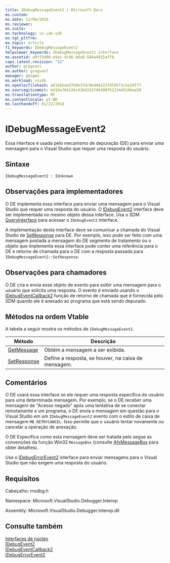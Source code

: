 ```yaml
---
title: IDebugMessageEvent2 | Microsoft Docs
ms.custom: 
ms.date: 11/04/2016
ms.reviewer: 
ms.suite: 
ms.technology: vs-ide-sdk
ms.tgt_pltfrm: 
ms.topic: article
f1_keywords: IDebugMessageEvent2
helpviewer_keywords: IDebugMessageEvent2 interface
ms.assetid: a9ff3d00-e9ac-4cd6-bda9-584a4815aff8
caps.latest.revision: "12"
author: gregvanl
ms.author: gregvanl
manager: ghogen
ms.workload: vssdk
ms.openlocfilehash: e61b6bae37b9e37dc9e448122f4595f3cba20f7f
ms.sourcegitcommit: bd16e764134c436d2d2f46490f51234d5246ee50
ms.translationtype: MT
ms.contentlocale: pt-BR
ms.lasthandoff: 01/22/2018
---
```

# <a name="idebugmessageevent2"></a>IDebugMessageEvent2
Essa interface é usada pelo mecanismo de depuração (DE) para enviar uma mensagem para o Visual Studio que requer uma resposta do usuário.  
  
## <a name="syntax"></a>Sintaxe  
  
```  
IDebugMessageEvent2 : IUnknown  
```  
  
## <a name="notes-for-implementers"></a>Observações para implementadores  
 O DE implementa essa interface para enviar uma mensagem para o Visual Studio que requer uma resposta do usuário. O [IDebugEvent2](../../../extensibility/debugger/reference/idebugevent2.md) interface deve ser implementada no mesmo objeto dessa interface. Usa o SDM [QueryInterface](/cpp/atl/queryinterface) para acessar o `IDebugEvent2` interface.  
  
 A implementação desta interface deve se comunicar a chamada do Visual Studio de [SetResponse](../../../extensibility/debugger/reference/idebugmessageevent2-setresponse.md) para DE. Por exemplo, isso pode ser feito com uma mensagem postada a mensagem do DE segmento de tratamento ou o objeto que implementa essa interface pode conter uma referência para o DE e retorno de chamada para o DE com a resposta passada para `IDebugMessageEvent2::SetResponse`.  
  
## <a name="notes-for-callers"></a>Observações para chamadores  
 O DE cria e envia esse objeto de evento para exibir uma mensagem para o usuário que solicita uma resposta. O evento é enviado usando o [IDebugEventCallback2](../../../extensibility/debugger/reference/idebugeventcallback2.md) função de retorno de chamada que é fornecida pelo SDM quando ele é anexado ao programa que está sendo depurado.  
  
## <a name="methods-in-vtable-order"></a>Métodos na ordem Vtable  
 A tabela a seguir mostra os métodos de `IDebugMessageEvent2`.  
  
|Método|Descrição|  
|------------|-----------------|  
|[GetMessage](../../../extensibility/debugger/reference/idebugmessageevent2-getmessage.md)|Obtém a mensagem a ser exibida.|  
|[SetResponse](../../../extensibility/debugger/reference/idebugmessageevent2-setresponse.md)|Define a resposta, se houver, na caixa de mensagem.|  
  
## <a name="remarks"></a>Comentários  
 O DE usará essa interface se ele requer uma resposta específica do usuário para uma determinada mensagem. Por exemplo, se o DE receber uma mensagem de "Acesso negado" após uma tentativa de se conectar remotamente a um programa, o DE envia a mensagem em questão para o Visual Studio em um `IDebugMessageEvent2` evento com o estilo de caixa de mensagem `MB_RETRYCANCEL`. Isso permite que o usuário tentar novamente ou cancelar a operação de anexação.  
  
 O DE Especifica como esta mensagem deve ser tratada pelo segue as convenções da função Win32 `MessageBox` (consulte [AfxMessageBox](/cpp/mfc/reference/cstring-formatting-and-message-box-display#afxmessagebox) para obter detalhes).  
  
 Use o [IDebugErrorEvent2](../../../extensibility/debugger/reference/idebugerrorevent2.md) interface para enviar mensagens para o Visual Studio que não exigem uma resposta do usuário.  
  
## <a name="requirements"></a>Requisitos  
 Cabeçalho: msdbg.h  
  
 Namespace: Microsoft.VisualStudio.Debugger.Interop  
  
 Assembly: Microsoft.VisualStudio.Debugger.Interop.dll  
  
## <a name="see-also"></a>Consulte também  
 [Interfaces de núcleo](../../../extensibility/debugger/reference/core-interfaces.md)   
 [IDebugEvent2](../../../extensibility/debugger/reference/idebugevent2.md)   
 [IDebugEventCallback2](../../../extensibility/debugger/reference/idebugeventcallback2.md)   
 [IDebugErrorEvent2](../../../extensibility/debugger/reference/idebugerrorevent2.md)